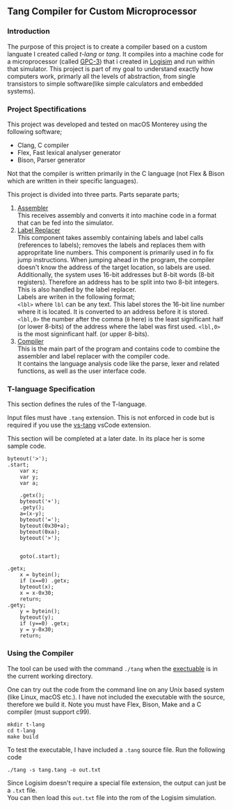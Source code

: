 ## **Tang Compiler for Custom Microprocessor**


### Introduction
The purpose of this project is to create a compiler based on a custom languate I created called _t-lang_ or _tang_. It compiles into a machine code for a microprocessor (called [GPC-3][toSystem3]) that i created in [Logisim][toLogisim] and run within that simulator.
This project is part of my goal to understand exactly how computers work, primarly all the levels of abstraction, from single transistors to simple software(like simple calculators and embedded systems).

### Project Spectifications
This project was developed and tested on macOS Monterey using the following software;
* Clang, C compiler
* Flex, Fast lexical analyser generator
* Bison, Parser generator

Not that the compiler is written primarily in the C language (not Flex & Bison which are written in their specific languages).

This project is divided into three parts. Parts separate parts;
1. [Assembler](assembler)  
This receives assembly and converts it into machine code in a format that can be fed into the simulator. 
2. [Label Replacer](labelReplacement)  
This component takes assembly containing labels and label calls (references to labels); removes the labels and replaces them with appropritate line numbers. This component is primarily used in fo fix jump instructions. When jumping ahead in the program, the compiler doesn't know the address of the target location, so labels are used. Additionally, the system uses 16-bit addresses but 8-bit words (8-bit registers). Therefore an address has to be split into two 8-bit integers. This is also handled by the label replacer.  
Labels are writen in the following format;  
`<lbl>` where `lbl` can be any text. This label stores the 16-bit line number where it is located. It is converted to an address before it is stored.  
`<lbl,0>` the number after the comma (`0` here) is the least significant half (or lower 8-bits) of the address where the label was first used. `<lbl,0>` is the most signinficant half. (or upper 8-bits).
3. [Compiler](compiler)  
This is the main part of the program and contains code to combine the assembler and label replacer with the compiler code.  
It contains the language analysis code like the parse, lexer and related functions, as well as the user interface code.

### T-language Specification
This section defines the rules of the T-language.  

Input files must have `.tang` extension. This is not enforced in code but is required if you use the [vs-tang][tang-compiler-support] vsCode extension.

This section will be completed at a later date. In its place her is some sample code.

```
byteout('>');
.start;
    var x;
    var y;
    var a;

    .getx();
    byteout('+');
    .gety();
    a=(x-y);
    byteout('=');
    byteout(0x30+a);
    byteout(0xa);
    byteout('>');
    
    
    goto(.start);

.getx;
    x = bytein();
    if (x==0) .getx;
    byteout(x);
    x = x-0x30;
    return;
.gety;
    y = bytein();
    byteout(y);
    if (y==0) .getx;
    y = y-0x30;
    return;
```

### Using the Compiler
The tool can be used with the command `./tang` when the [exectuable](tang) is in the current working directory.  
  
One can try out the code from the command line on any Unix based system (like Linux, macOS etc.). I have not included the executable with the source, therefore we build it.
Note you must have Flex, Bison, Make and a C compiler (must support c99).
```
mkdir t-lang
cd t-lang
make build
```
To test the executable, I have included a `.tang` source file. Run the following code
```
./tang -s tang.tang -o out.txt
```
Since Logisim doesn't require a special file extension, the output can just be a `.txt` file.  
You can then load this `out.txt` file into the rom of the Logisim simulation.

[toLogisim]: http://www.cburch.com/logisim/
[toSystem3]: https://github.com/terencendabereye/microprocessor
[tang-compiler-support]: https://github.com/terencendabereye/vs-tang
